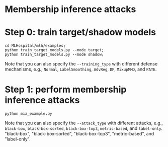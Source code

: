 # Membership inference attacks

# Step 0: train target/shadow models
```
cd MLHospital/mlh/examples;
python train_target_models.py --mode target;
python train_target_models.py --mode shadow;
```
Note that you can also specify the `--training_type` with different defense mechanisms, e.g., `Normal`, `LabelSmoothing`, `AdvReg`, `DP`, `MixupMMD`, and `PATE`.

# Step 1: perform membership inference attacks
```
python mia_example.py 
```
Note that you can also specify the `--attack_type` with different attacks, e.g., `black-box`, `black-box-sorted`, `black-box-top3`, `metric-based`, and `label-only`.
"black-box", "black-box-sorted", "black-box-top3", "metric-based", and "label-only".